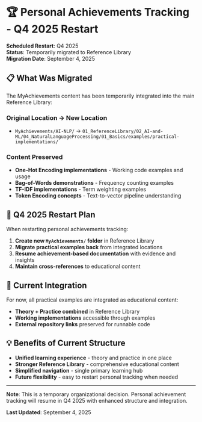 # 🏆 Personal Achievements Tracking - Q4 2025 Restart

**Scheduled Restart**: Q4 2025  
**Status**: Temporarily migrated to Reference Library  
**Migration Date**: September 4, 2025

## 📋 What Was Migrated

The MyAchievements content has been temporarily integrated into the main Reference Library:

### **Original Location** → **New Location**

- `MyAchievements/AI-NLP/` → `01_ReferenceLibrary/02_AI-and-ML/04_NaturalLanguageProcessing/01_Basics/examples/practical-implementations/`

### **Content Preserved**

- **One-Hot Encoding implementations** - Working code examples and usage
- **Bag-of-Words demonstrations** - Frequency counting examples  
- **TF-IDF implementations** - Term weighting examples
- **Token Encoding concepts** - Text-to-vector pipeline understanding

## 🎯 Q4 2025 Restart Plan

When restarting personal achievements tracking:

1. **Create new `MyAchievements/` folder** in Reference Library
2. **Migrate practical examples back** from integrated locations
3. **Resume achievement-based documentation** with evidence and insights
4. **Maintain cross-references** to educational content

## 🔗 Current Integration

For now, all practical examples are integrated as educational content:

- **Theory + Practice combined** in Reference Library
- **Working implementations** accessible through examples
- **External repository links** preserved for runnable code

## 💡 Benefits of Current Structure

- **Unified learning experience** - theory and practice in one place
- **Stronger Reference Library** - comprehensive educational content
- **Simplified navigation** - single primary learning hub
- **Future flexibility** - easy to restart personal tracking when needed

---

**Note**: This is a temporary organizational decision. Personal achievement tracking will resume in Q4 2025 with enhanced structure and integration.

**Last Updated**: September 4, 2025
